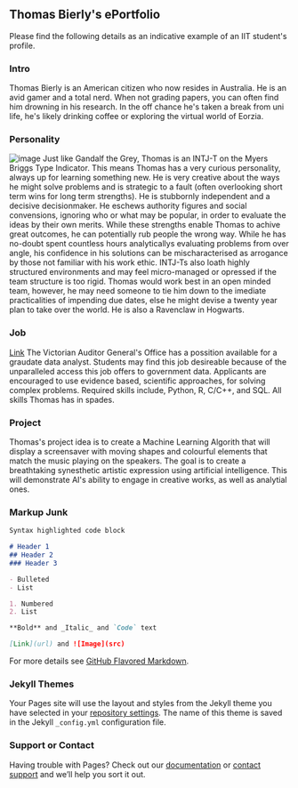 ## Thomas Bierly's ePortfolio

Please find the following details as an indicative example of an IIT student's profile.

### Intro

Thomas Bierly is an American citizen who now resides in Australia. He is an avid gamer and a total nerd. When not grading papers, you can often find him drowning in his research. In the off chance he's taken a break from uni life, he's likely drinking coffee or exploring the virtual world of Eorzia. 

### Personality

![image](https://i.imgur.com/rWu0kFq.jpeg) Just like Gandalf the Grey, Thomas is an INTJ-T on the Myers Briggs Type Indicator. This means Thomas has a very curious personality, always up for learning something new. He is very creative about the ways he might solve problems and is strategic to a fault (often overlooking short term wins for long term strengths). He is stubbornly independent and a decisive decisionmaker. He eschews authority figures and social convensions, ignoring who or what may be popular, in order to evaluate the ideas by their own merits. While these strengths enable Thomas to achive great outcomes, he can potentially rub people the wrong way. While he has no-doubt spent countless hours analyticallys evaluating problems from over angle, his confidence in his solutions can be mischaracterised as arrogance by those not familiar with his work ethic. INTJ-Ts also loath highly structured environments and may feel micro-managed or opressed if the team structure is too rigid. Thomas would work best in an open minded team, however, he may need someone to tie him down to the imediate practicalities of impending due dates, else he might devise a twenty year plan to take over the world. He is also a Ravenclaw in Hogwarts.

### Job

[Link](https://www.seek.com.au/job/41112990) The Victorian Auditor General's Office has a possition available for a graudate data analyst. Students may find this job desireable because of the unparalleled access this job offers to government data. Applicants are encouraged to use evidence based, scientific approaches, for solving complex problems. Required skills include, Python, R, C/C++, and SQL. All skills Thomas has in spades.

### Project

Thomas's project idea is to create a Machine Learning Algorith that will display a screensaver with moving shapes and colourful elements that match the music playing on the speakers. The goal is to create a breathtaking synesthetic artistic expression using artificial intelligence. This will demonstrate AI's ability to engage in creative works, as well as analytial ones.

### Markup Junk

```markdown
Syntax highlighted code block

# Header 1
## Header 2
### Header 3

- Bulleted
- List

1. Numbered
2. List

**Bold** and _Italic_ and `Code` text

[Link](url) and ![Image](src)
```

For more details see [GitHub Flavored Markdown](https://guides.github.com/features/mastering-markdown/).

### Jekyll Themes

Your Pages site will use the layout and styles from the Jekyll theme you have selected in your [repository settings](https://github.com/thomasbierly/IIT/settings). The name of this theme is saved in the Jekyll `_config.yml` configuration file.

### Support or Contact

Having trouble with Pages? Check out our [documentation](https://help.github.com/categories/github-pages-basics/) or [contact support](https://github.com/contact) and we’ll help you sort it out.
